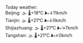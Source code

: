 Today weather:  
Beijing: 🌫  🌡️+18°C 🌬️↓11km/h  
Tianjin: 🌫  🌡️+21°C 🌬️↓0km/h  
Shijiazhuang: 🌫  🌡️+21°C 🌬️↘7km/h  
Tangshan: 🌫  🌡️+21°C 🌬️↙0km/h  

